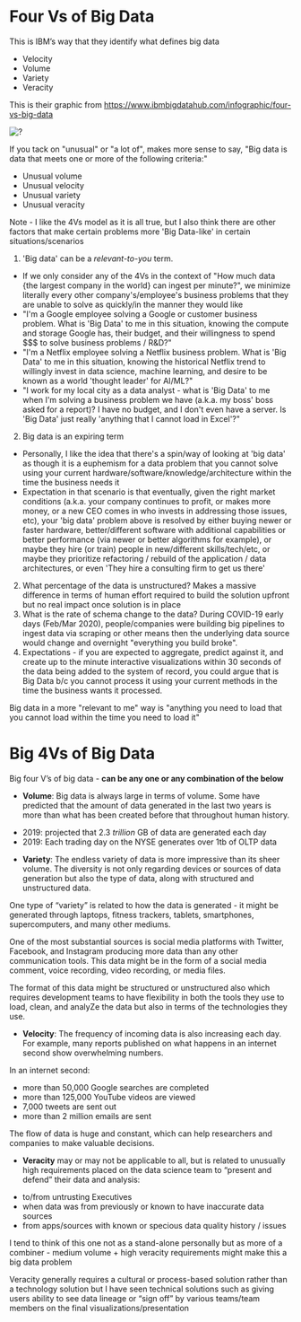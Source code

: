 # Four Vs of Big Data

This is IBM’s way that they identify what defines big data 
* Velocity
* Volume
* Variety
* Veracity

This is their graphic from https://www.ibmbigdatahub.com/infographic/four-vs-big-data

![?](https://i.imgur.com/11pCm3a_d.jpg?maxwidth=640&shape=thumb&fidelity=medium)

If you tack on "unusual" or "a lot of", makes more sense to say, "Big data is data that meets one or more of the following criteria:"
* Unusual volume
* Unusual velocity
* Unusual variety
* Unusual veracity

Note - I like the 4Vs model as it is all true, but I also think there are other factors that make certain problems more 'Big Data-like' in certain situations/scenarios
1. 'Big data' can be a *relevant-to-you* term. 
  * If we only consider any of the 4Vs in the context of "How much data {the largest company in the world} can ingest per minute?", we minimize literally every other company's/employee's business problems that they are unable to solve as quickly/in the manner they would like
  * "I'm a Google employee solving a Google or customer business problem. What is 'Big Data' to me in this situation, knowing the compute and storage Google has, their budget, and their willingness to spend $$$ to solve business problems / R&D?"
  * "I'm a Netflix employee solving a Netflix business problem. What is 'Big Data' to me in this situation, knowing the historical Netflix trend to willingly invest in data science, machine learning, and desire to be known as a world 'thought leader' for AI/ML?"
  * "I work for my local city as a data analyst - what is 'Big Data' to me when I'm solving a business problem we have (a.k.a. my boss' boss asked for a report)? I have no budget, and I don't even have a server. Is 'Big Data' just really 'anything that I cannot load in Excel'?"
2. Big data is an expiring term 
  * Personally, I like the idea that there's a spin/way of looking at 'big data' as though it is a euphemism for a data problem that you cannot solve using your current hardware/software/knowledge/architecture within the time the business needs it
  * Expectation in that scenario is that eventually, given the right market conditions (a.k.a. your company continues to profit, or makes more money, or a new CEO comes in who invests in addressing those issues, etc), your 'big data' problem above is resolved by either buying newer or faster hardware, better/different software with additional capabilities or better performance (via newer or better algorithms for example), or maybe they hire (or train) people in new/different skills/tech/etc, or maybe they prioritize refactoring / rebuild of the application / data architectures, or even 'They hire a consulting firm to get us there'
2. What percentage of the data is unstructured? Makes a massive difference in terms of human effort required to build the solution upfront but no real impact once solution is in place
3. What is the rate of schema change to the data? During COVID-19 early days (Feb/Mar 2020), people/companies were building big pipelines to ingest data via scraping or other means then the underlying data source would change and overnight "everything you build broke". 
3. Expectations - if you are expected to aggregate, predict against it, and create up to the minute interactive visualizations within 30 seconds of the data being added to the system of record, you could argue that is Big Data b/c you cannot process it using your current methods in the time the business wants it processed.

Big data in a more "relevant to me" way is "anything you need to load that you cannot load within the time you need to load it"

# Big 4Vs of Big Data

Big four V’s of big data - **can be any one or any combination of the below**

* **Volume**: Big data is always large in terms of volume. Some have predicted that the amount of data generated in the last 
two years is more than what has been created before that throughout human history. 
- 2019: projected that 2.3 *trillion* 
GB of data are generated each day
- 2019: Each trading day on the NYSE generates over 1tb of OLTP data

* **Variety**: The endless variety of data is more impressive than its sheer volume. The diversity is not only regarding 
devices or sources of data generation but also the type of data, along with structured and unstructured data. 

One type of “variety” is related to how the data is generated - it might be 
generated through laptops, fitness trackers, tablets, smartphones, supercomputers, and many other mediums. 

One of the most substantial sources is social media platforms with Twitter, Facebook, and Instagram producing more data than any other communication tools. This data might be in the form of a social media comment, voice recording, video recording, or media files. 

The format of this data might be structured or unstructured also which requires development teams to have flexibility in both the tools they use to load, clean, and analyZe the data but also in terms of the technologies they use. 

* **Velocity**: The frequency of incoming data is also increasing each day. For example, many reports published on what 
happens in an internet second show overwhelming numbers. 

In an internet second:
- more than 50,000 Google searches are 
completed
- more than 125,000 YouTube videos are viewed
- 7,000 tweets are sent out
- more than 2 million emails 
are sent

The flow of data is huge and constant, which can help researchers and companies to make valuable decisions.

* **Veracity** may or may not be applicable to all, but is related to unusually high requirements placed on the data science team to “present and defend” their data and analysis:
- to/from untrusting Executives 
- when data was from previously or known to have inaccurate data sources
- from apps/sources with known or specious data quality history / issues

I tend to think of this one not as a stand-alone personally but as more of a combiner - medium volume + high veracity requirements might make this a big data problem

Veracity generally requires a cultural or process-based solution rather than a technology solution but I have seen technical solutions such as giving users ability to see data lineage or “sign off” by various teams/team members on the final visualizations/presentation 